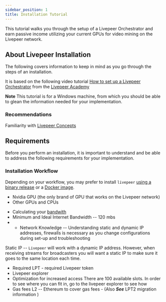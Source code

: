 ```yaml
---
sidebar_position: 1
title: Installation Tutorial
---
```


This tutorial walks you through the setup of a Livepeer Orchestrator and earn passive income utilizing your current GPUs for video mining on the Livepeer network.

## About Livepeer Installation

The following covers information to keep in mind as you go through the steps of an installation.

It is based on the following video tutorial [How to set up a Livepeer Orchestrator](https://youtu.be/-gfSkX5xL-U) from the [Livepeer Academy](https://livepeer.academy/video-tutorials/)

**Note** This tutorial is for a Windows machine, from which you should be able to glean the information needed for your implementation.

### Recommendations

Familiarity with [Livepeer Concepts](/video-miners/core-concepts/overview)

## Requirements

Before you perform an installation, it is important to understand and be able to address the following requirements for your implementation. 

### Installation Workflow

Depending on your workflow, you may prefer to install `livepeer`
[using a binary release](/installation/install-livepeer/binary-release) or
a [Docker image](/installation/install-livepeer/docker).

- Nvidia GPU (the only brand of GPU that works on the Livepeer network)
- Other GPUs and CPUs
<!-- If you have IRIS, as is common with new Windows machines, or for your preference, `livepeer` does accomodate running  with your CPU but this is not recommended) as it does not provide for maximum performance. -->

- Calculating your [bandwith](/video-mining-references/reference-information/bandwidth)
- Minimum and Ideal Internet Bandwidth -- 120 mbs
- - Network Knowledge -- Understanding static and dynamic IP addresses, firewalls is necessary as you change configurations during set-up and troubleshooting

Static IP -- `Livepeer` will work with a dynamic IP address. However, when receiving streams for broadcasters you will want a static IP to make sure it goes to the same location each time.

- Required LPT - required Livepeer token 
- Livepeer explorer
- Optimization for increased access
There are 100 available slots. In order to see where you can fit in, go to the livepeer explorer to see how 
- Gas fees L2 -- Ethereum to cover gas fees - (Also ***See*** LPT2 migration information )

